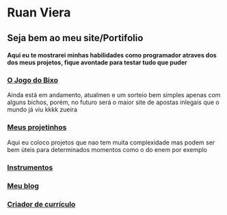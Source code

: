 # Ruan Viera
  
## Seja bem ao meu site/Portifolio
#### Aqui eu te mostrarei minhas habilidades como programador atraves dos dos meus projetos, fique avontade para testar tudo que puder

### [O Jogo do Bixo](https://runnanc-137.github.io/WebSite-s/Jogo_Do_Bixo)

  Ainda está em andamento, atualmen e um sorteio bem simples apenas com alguns bichos, porém, no futuro será o maior site de apostas inlegais que o mundo já viu kkkk zueira  

### [Meus projetinhos](https://runnanc-137.github.io/WebSite-s/projetinhos)

<p>
  Aqui eu coloco projetos que nao tem muita complexidade mas podem ser bem úteis para determinados momentos como o do enem por exemplo
</p>

### [Instrumentos](https://runnanc-137.github.io/WebSite-s/Instrumentos)

### [Meu blog](https://runnanc-137.github.io/WebSite-s/My_Blog)

### [Criador de currículo](https://runnanc-137.github.io/WebSite-s/Criador_De_Curriculo)

